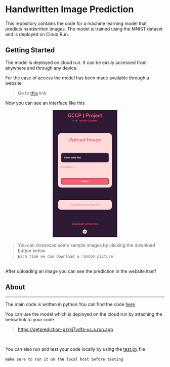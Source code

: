 # Handwritten Image Prediction

This repository contains the code for a machine learning model that predicts handwritten images. The model is trained using the MNIST dataset and is deployed on Cloud Run.

## Getting Started

The model is deployed on cloud run. It can be easily accessed from anywhere and through any device.

For the ease of access the model has been made available through a website

> Go to [this](http://35.188.85.94/) link

Now you can see an interface like this<br>
<p align="center">
<img src="website_files/images/int.png" height="400px">
</p>

> You can download some sample images by clicking the download button below<br>`Each time we can download a random picture`

<br>
After uploading an image you can see the prediction in the website itself

<br>

## About
----
The main code is written in python.You can find the code [here](https://github.com/jayasankar-shyam/number-predictor/blob/main/main.py)

You can use the model which is deployed on the cloud run by attaching the below link to your code

> https://getprediction-gzrkj7ydfa-uc.a.run.app

<br>

You can also run and test your code locally by using the [test.py](https://github.com/jayasankar-shyam/number-predictor/blob/main/test/test.py) file

`make sure to run it on the local host before testing`






